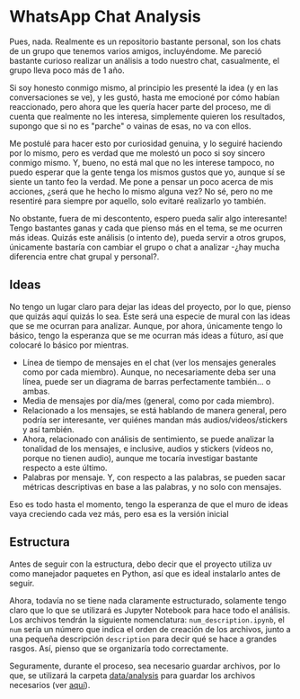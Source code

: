 # WhatsApp Chat Analysis

Pues, nada. Realmente es un repositorio bastante personal, son los chats de un grupo que tenemos varios amigos, incluyéndome. Me pareció bastante curioso realizar un análisis a todo nuestro chat, casualmente, el grupo lleva poco más de 1 año.

Si soy honesto conmigo mismo, al principio les presenté la idea (y en las conversaciones se ve), y les gustó, hasta me emocioné por cómo habían reaccionado, pero ahora que les quería hacer parte del proceso, me di cuenta que realmente no les interesa, simplemente quieren los resultados, supongo que si no es "parche" o vainas de esas, no va con ellos.

Me postulé para hacer esto por curiosidad genuina, y lo seguiré haciendo por lo mismo, pero es verdad que me molestó un poco si soy sincero conmigo mismo. Y, bueno, no está mal que no les interese tampoco, no puedo esperar que la gente tenga los mismos gustos que yo, aunque sí se siente un tanto feo la verdad. Me pone a pensar un poco acerca de mis acciones, ¿será que he hecho lo mismo alguna vez? No sé, pero no me resentiré para siempre por aquello, solo evitaré realizarlo yo también.

No obstante, fuera de mi descontento, espero pueda salir algo interesante! Tengo bastantes ganas y cada que pienso más en el tema, se me ocurren más ideas. Quizás este análisis (o intento de), pueda servir a otros grupos, únicamente bastaría con cambiar el grupo o chat a analizar -¿hay mucha diferencia entre chat grupal y personal?.

## Ideas

No tengo un lugar claro para dejar las ideas del proyecto, por lo que, pienso que quizás aquí quizás lo sea. Este será una especie de mural con las ideas que se me ocurran para analizar. Aunque, por ahora, únicamente tengo lo básico, tengo la esperanza que se me ocurran más ideas a fúturo, así que colocaré lo básico por mientras.

* Línea de tiempo de mensajes en el chat (ver los mensajes generales como por cada miembro). Aunque, no necesariamente deba ser una línea, puede ser un diagrama de barras perfectamente también... o ambas.
* Media de mensajes por día/mes (general, como por cada miembro).
* Relacionado a los mensajes, se está hablando de manera general, pero podría ser interesante, ver quiénes mandan más audios/videos/stickers y así también.
* Ahora, relacionado con análisis de sentimiento, se puede analizar la tonalidad de los mensajes, e inclusive, audios y stickers (vídeos no, porque no tienen audio), aunque me tocaría investigar bastante respecto a este último.
* Palabras por mensaje. Y, con respecto a las palabras, se pueden sacar métricas descriptivas en base a las palabras, y no solo con mensajes.

Eso es todo hasta el momento, tengo la esperanza de que el muro de ideas vaya creciendo cada vez más, pero esa es la versión inicial

## Estructura

Antes de seguir con la estructura, debo decir que el proyecto utiliza uv como manejador paquetes en Python, así que es ideal instalarlo antes de seguir.

Ahora, todavía no se tiene nada claramente estructurado, solamente tengo claro que lo que se utilizará es Jupyter Notebook para hace todo el análisis. Los archivos tendrán la siguiente nomenclatura: `num_description.ipynb`, el `num` sería un número que indica el orden de creación de los archivos, junto a una pequeña descripción `description` para decir qué se hace a grandes rasgos. Así, pienso que se organizaría todo correctamente.

Seguramente, durante el proceso, sea necesario guardar archivos, por lo que, se utilizará la carpeta [data/analysis](./data/analysis/) para guardar los archivos necesarios (ver [aquí](./data/analysis/README.md)).
